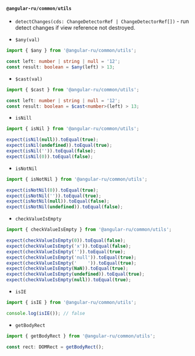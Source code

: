 #### `@angular-ru/common/utils`

-   `detectChanges(cds: ChangeDetectorRef | ChangeDetectorRef[])` - run detect changes if view reference not destroyed.

-   `$any(val)`

```ts
import { $any } from '@angular-ru/common/utils';

const left: number | string | null = '12';
const result: boolean = $any(left) > 13;
```

-   `$cast(val)`

```ts
import { $cast } from '@angular-ru/common/utils';

const left: number | string | null = '12';
const result: boolean = $cast<number>(left) > 13;
```

-   `isNill`

```ts
import { isNil } from '@angular-ru/common/utils';

expect(isNil(null)).toEqual(true);
expect(isNil(undefined)).toEqual(true);
expect(isNil('')).toEqual(false);
expect(isNil(0)).toEqual(false);
```

-   `isNotNil`

```ts
import { isNotNil } from '@angular-ru/common/utils';

expect(isNotNil(0)).toEqual(true);
expect(isNotNil('')).toEqual(true);
expect(isNotNil(null)).toEqual(false);
expect(isNotNil(undefined)).toEqual(false);
```

-   `checkValueIsEmpty`

```ts
import { checkValueIsEmpty } from '@angular-ru/common/utils';

expect(checkValueIsEmpty(0)).toEqual(false);
expect(checkValueIsEmpty('x')).toEqual(false);
expect(checkValueIsEmpty('')).toEqual(true);
expect(checkValueIsEmpty('null')).toEqual(true);
expect(checkValueIsEmpty('    ')).toEqual(true);
expect(checkValueIsEmpty(NaN)).toEqual(true);
expect(checkValueIsEmpty(undefined)).toEqual(true);
expect(checkValueIsEmpty(null)).toEqual(true);
```

-   `isIE`

```ts
import { isIE } from '@angular-ru/common/utils';

console.log(isIE()); // false
```

-   `getBodyRect`

```ts
import { getBodyRect } from '@angular-ru/common/utils';

const rect: DOMRect = getBodyRect();
```
